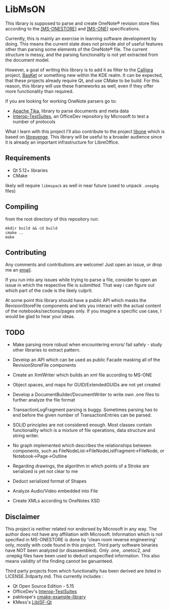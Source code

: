 # LibMsON

This library is supposed to parse and create OneNote&reg; revision store files according to the [[MS-ONESTORE]](https://docs.microsoft.com/en-us/openspecs/office_file_formats/ms-onestore/ae670cd2-4b38-4b24-82d1-87cfb2cc3725) and [[MS-ONE]](https://docs.microsoft.com/en-us/openspecs/office_file_formats/ms-one/73d22548-a613-4350-8c23-07d15576be50) specifications. 

Currently, this is mainly an exercise in learning software development by doing. This means the current state does not provide alot of useful features other than parsing some elements of the OneNote&reg;  file. The current structure is messy, and the parsing functionality is not yet extracted from the document model. 

However, a goal of writing this library is to add it as filter to the [Calligra](https://invent.kde.org/office/calligra) project, [BasKet](https://invent.kde.org/utilities/basket) or something new within the KDE realm.
It can be expected, that these projects already require Qt, and use CMake to be build. For this reason, this library will use these frameworks as well, even if they offer more functionality than required.

If you are looking for working OneNote parsers go to:
* [Apache Tika](https://tika.apache.org/), library to parse documents and meta data
* [Interop-TestSuites](https://github.com/OfficeDev/Interop-TestSuites), an OfficeDev repository by Microsoft to test a number of protocols

What I learn with this project I'll also contribute to the project [libone](https://github.com/tshikaboom/libone) which is based on [librevenge](https://sourceforge.net/projects/libwpd/). This library will be useful to a broader audience since it is already an important infrastructure for LibreOffice.



## Requirements

* Qt 5.12+ libraries
* CMake

likely will require `libmspack` as well in near future (used to unpack `.onepkg` files)

## Compiling

from the root directory of this repository run:
```
mkdir build && cd build
cmake ..
make
```

## Contributing
Any comments and contributions are welcome! Just open an issue, or drop me an [email](mailto:libmson@sebastianengel.eu).

If you run into any issues while trying to parse a file, consider to open an issue in which the respective file is submitted. That way i can figure out which part of the code is the likely culprit.


At some point this library should have a public API which masks the RevisionStoreFile components and lets you interact with the actual content of the notebooks/sections/pages only. If you imagine a specific use case, I would be glad to hear your ideas.


## TODO

* Make parsing more robust when encountering errors/ fail safely - study other libraries to extract pattern.
* Develop an API which can be used as public Facade masking all of the RevisionStoreFile components
* Create an XmlWriter which builds an xml file according to MS-ONE
* Object spaces, and maps for GUID/ExtendedGUIDs are not yet created
* Develop a DocumentBuilder/DocumentWriter to write own .one files to further analyze the file format
* TransactionLogFragment parsing is buggy. Sometimes parsing has to end before the given number of TransactionEntries can be parsed.
* SOLID principles are not considered enough. Most classes contain functionality which is a mixture of file operations, data structure and string writer.
* No graph implemented which describes the relationships between components, such as FileNodeList->FileNodeListFragment->FileNode, or Notebook->Page->Outline
* Regarding drawings, the algorithm in which points of a Stroke are serialized is yet not clear to me
* Deduct serialized format of Shapes
* Analyze Audio/Video embedded into File

* Create XMLs according to OneNotes XSD


## Disclaimer

This project is neither related nor endorsed by Microsoft in any way. The author does not have any affiliation with Microsoft. Information which is not specified in MS-ONESTORE is done by 'clean room reverse engineering' only, mostly with code found in this project. Third party software binaries have NOT been analyzed (or disassembled). Only .one, .onetoc2, and .onepkg files have been used to deduct unspecified information. This also means validity of the finding cannot be garuanteed.

Third party projects from which functionality has been derived are listed in LICENSE.3rdparty.md. This currently includes :

* Qt Open Source Edition - 5.15
* OfficeDev's [Interop-TestSuites][1]
* pablospe's [cmake-example-library][2]
* KMess's [LibISF-Qt][3]


[1]: https://github.com/OfficeDev/Interop-TestSuites
[2]: https://github.com/pablospe/cmake-example-library
[3]: https://gitlab.com/kmess/libisf-qt/
